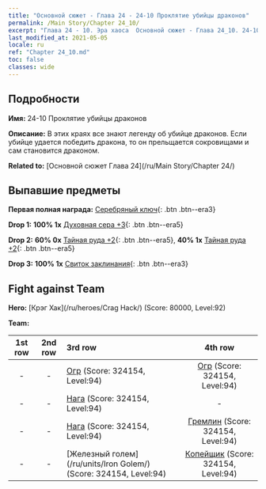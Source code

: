 ```yaml
---
title: "Основной сюжет - Глава 24 - 24-10 Проклятие убийцы драконов"
permalink: /Main Story/Chapter 24_10/
excerpt: "Глава 24 - 10. Эра хаоса  Основной сюжет - Глава 24_10. 24-10 Проклятие убийцы драконов"
last_modified_at: 2021-05-05
locale: ru
ref: "Chapter 24_10.md"
toc: false
classes: wide
---
```


## Подробности

 **Имя:** 24-10 Проклятие убийцы драконов

 **Описание:** В этих краях все знают легенду об убийце драконов. Если убийце удается победить дракона, то он прельщается сокровищами и сам становится драконом.

 **Related to:** [Основной сюжет Глава 24](/ru/Main Story/Chapter 24/)

## Выпавшие предметы

 **Первая полная награда:** [Серебряный ключ](/ItemsRU/con_693/){: .btn .btn--era3}

 **Drop 1:** **100% 1x** [Духовная сера +3](/ItemsRU/mat_85/){: .btn .btn--era5}

 **Drop 2:** **60% 0x** [Тайная руда +2](/ItemsRU/mat_75/){: .btn .btn--era5}, **40% 1x** [Тайная руда +2](/ItemsRU/mat_75/){: .btn .btn--era5}

 **Drop 3:** **100% 1x** [Свиток заклинания](/ItemsRU/con_694/){: .btn .btn--era3}


## Fight against Team
 **Hero:** [Крэг Хак](/ru/heroes/Crag Hack/) (Score: 80000, Level:92)

 **Team:**


  | 1st row | 2nd row | 3rd row | 4th row |
  |:----:|:----:|:----|:----:|
  | - | - | [Огр](/ru/units/Ogre/) (Score: 324154, Level:94)  | [Огр](/ru/units/Ogre/) (Score: 324154, Level:94)  |
  | - | - | [Нага](/ru/units/Naga/) (Score: 324154, Level:94)  | - |
  | - | - | [Нага](/ru/units/Naga/) (Score: 324154, Level:94)  | [Гремлин](/ru/units/Gremlin/) (Score: 324154, Level:94)  |
  | - | - | [Железный голем](/ru/units/Iron Golem/) (Score: 324154, Level:94)  | [Копейщик](/ru/units/Pikeman/) (Score: 324154, Level:94)  |


